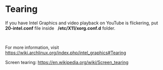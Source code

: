 # Tearing

If you have Intel Graphics and video playback on YouTube is flickering, put **20-intel.conf** file inside &nbsp;
**/etc/X11/xorg.conf.d** folder.

&nbsp;

For more information, visit https://wiki.archlinux.org/index.php/intel_graphics#Tearing

Screen tearing: https://en.wikipedia.org/wiki/Screen_tearing

